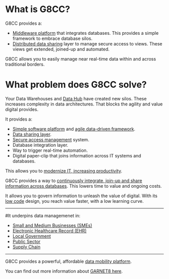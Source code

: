 # What is G8CC?

G8CC provides a:
- [Middleware platform](https://collaborationclouds.garnet8.co.uk/what-is-garnet8-collaboration-clouds-g8cc.html) that integrates databases. This provides a simple framework to embrace database silos.
- [Distributed data sharing](https://collaborationclouds.garnet8.co.uk/) layer to manage secure access to views. These views get extended, joined-up and automated.

G8CC allows you to easily manage near real-time data within and across traditional borders.

# What problem does G8CC solve?

Your Data Warehouses and [Data Hub](https://collaborationclouds.garnet8.co.uk/insight/next-gen-data-hub) have created new silos. These increases complexity in data architectures. That blocks the agility and value digital provides.

It provides a:
- [Simple software platform](https://collaborationclouds.garnet8.co.uk/insight/Software-Framework-accelerating-your-digital-transformation) and [agile data-driven framework](https://collaborationclouds.garnet8.co.uk/insight/agile-data-driven-framework).
- [Data sharing layer](https://collaborationclouds.garnet8.co.uk/insight/secure-data-sharing-that-unlocks-value).
- [Secure access management](https://collaborationclouds.garnet8.co.uk/insight/a-secure-data-access-layer-that-unlocks-value) system.
- Database integration layer.
- Way to trigger real-time automation.
- Digital paper-clip that joins information across IT systems and databases.

 This allows you to [modernize IT, increasing productivity](https://collaborationclouds.garnet8.co.uk/insight/modernise-it-increasing-productivity).

G8CC provides a way to [continuously integrate, join-up and share information across databases](https://collaborationclouds.garnet8.co.uk/insight/continuous-database-integration-platform). This lowers time to value and ongoing costs.

It allows you to govern information to unleash the value of digital. With its [low code](https://collaborationclouds.garnet8.co.uk/insight/simple-flexible-low-code-cloud-platform) design, you reach value faster, with a low learning curve.

---

#It underpins data managemenet in:
- [Small and Medium Businesses (SMEs)](https://garnet8.co.uk/small-medium-business-sme-garnet8-collaboration-clouds-g8cc.html)
- [Electronic Healthcare Record (EHR)](https://garnet8.co.uk/healthit-electronic-healthcare-record-ehr-management/empowering-public-sector-organisations.html)
- [Local Government](https://garnet8.co.uk/accelerating-local-governments-back-office-digital-transformation)
- [Public Sector](https://garnet8.co.uk/empowering-public-sector-organisations.html)
- [Supply Chain](https://garnet8.co.uk/supply-chain-using-garnet8-collaboration-clouds-g8cc.html)

---

G8CC provides a powerful, affordable [data mobility platform](https://collaborationclouds.garnet8.co.uk/insight/powerful-data-mobility-platform).

You can find out more information about [GARNET8 here](https://garnet8.co.uk/).
